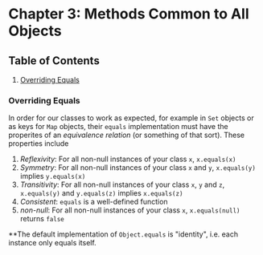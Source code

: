 # Chapter 3: Methods Common to All Objects


## Table of Contents
1. [Overriding Equals](#overriding-equals)


### Overriding Equals  
In order for our classes to work as expected, for example in `Set` objects or as keys for `Map` objects, their `equals` implementation must have the properites of an _equivalence relation_ (or something of that sort). These properties include  

1. _Reflexivity_: For all non-null instances of your class `x`, `x.equals(x)`
2. _Symmetry_: For all non-null instances of your class `x` and `y`, `x.equals(y)` implies `y.equals(x)`
3. _Transitivity_: For all non-null instances of your class `x`, `y` and `z`, `x.equals(y)` and `y.equals(z)` implies `x.equals(z)`
4. _Consistent_: `equals` is a well-defined function
5. _non-null_: For all non-null instances of your class `x`, `x.equals(null)` returns `false`

**The default implementation of `Object.equals` is "identity", i.e. each instance only equals itself.  



